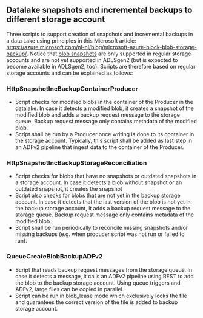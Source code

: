## Datalake snapshots and incremental backups to different storage account
Three scripts to support creation of snapshots and incremental backups in a data Lake using principles in this Microsoft article: https://azure.microsoft.com/nl-nl/blog/microsoft-azure-block-blob-storage-backup/. Notice that [blob snapshots](https://docs.microsoft.com/en-us/rest/api/storageservices/creating-a-snapshot-of-a-blob) are only supported in regular storage accounts and are not yet supported in ADLSgen2 (but is expected to become available in ADLSgen2, too). Scripts are therefore based on regular storage accounts and can be explained as follows:

### HttpSnapshotIncBackupContainerProducer
- Script checks for modified blobs in the container of the Producer in the datalake. In case it detects a modified blob, it creates a snapshot of the modified blob and adds a backup request message to the storage queue. Backup request message only contains metadata of the modified blob.
- Script shall be run by a Producer once writing is done to its container in the storage account. Typically, this script shall be added as last step in an ADFv2 pipeline that ingest data to the container of the Producer.

### HttpSnapshotIncBackupStorageReconciliation
- Script checks for blobs that have no snapshots or outdated snapshots in a storage account. In case it detects a blob without snapshot or an outdated snapshot, it creates the snapshot
- Script also checks for blobs that are not yet in the backup storage account. In case it detects that the last version of the blob is not yet in the backup storage account, it adds a backup request message to the storage queue. Backup request message only contains metadata of the modified blob.
- Script shall be run periodically to reconcile missing snapshots and/or missing backups (e.g. when producer script was not run or failed to run).

### QueueCreateBlobBackupADFv2
- Script that reads backup request messages from the storage queue. In case it detects a message, it calls an ADFv2 pipeline using REST to add the blob to the backup storage account. Using queue triggers and ADFv2, large files can be copied in parallel.
- Script can be run in blob_lease mode which exclusively locks the file and guarantees the correct version of the file is added to backup storage account.
